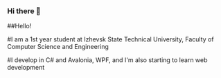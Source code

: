 ### Hi there 👋


##Hello!

#I am a 1st year student at Izhevsk State Technical University, Faculty of Computer Science and Engineering

#I develop in C# and Avalonia, WPF, and I'm also starting to learn web development
